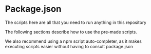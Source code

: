 # Package.json

The scripts here are all that you need to run anything in this repository

The following sections describe how to use the pre-made scripts.&#x20;

We also recommend using a npm script auto-completer, as it makes executing scripts easier without having to consult package.json &#x20;
